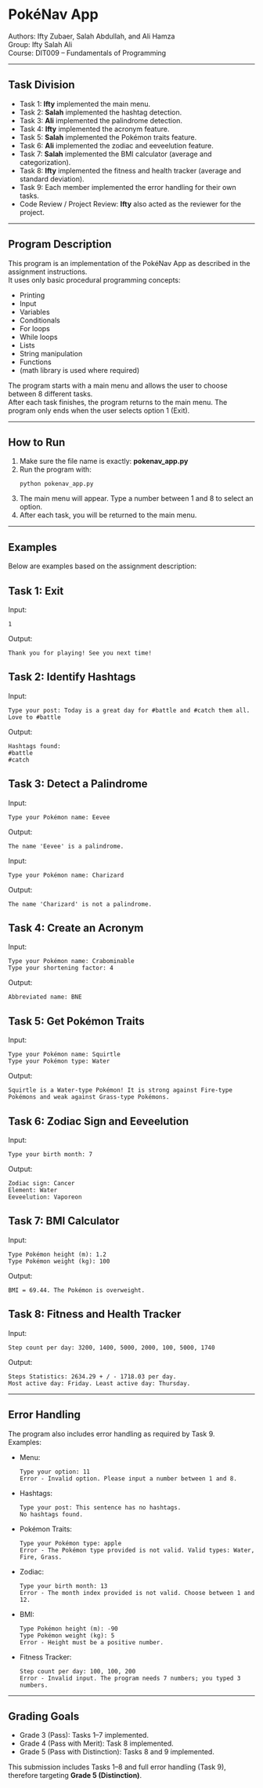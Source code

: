 PokéNav App
============

Authors: Ifty Zubaer, Salah Abdullah, and Ali Hamza  
Group: Ifty Salah Ali  
Course: DIT009 – Fundamentals of Programming  

---

Task Division
-------------
- Task 1: **Ifty** implemented the main menu.  
- Task 2: **Salah** implemented the hashtag detection.  
- Task 3: **Ali** implemented the palindrome detection.  
- Task 4: **Ifty** implemented the acronym feature.  
- Task 5: **Salah** implemented the Pokémon traits feature.  
- Task 6: **Ali** implemented the zodiac and eeveelution feature.  
- Task 7: **Salah** implemented the BMI calculator (average and categorization).  
- Task 8: **Ifty** implemented the fitness and health tracker (average and standard deviation).  
- Task 9: Each member implemented the error handling for their own tasks.  
- Code Review / Project Review: **Ifty** also acted as the reviewer for the project.

---

Program Description
-------------------
This program is an implementation of the PokéNav App as described in the assignment instructions.  
It uses only basic procedural programming concepts:

- Printing
- Input
- Variables
- Conditionals
- For loops
- While loops
- Lists
- String manipulation
- Functions
- (math library is used where required)

The program starts with a main menu and allows the user to choose between 8 different tasks.  
After each task finishes, the program returns to the main menu. The program only ends when the user selects option 1 (Exit).  

---

How to Run
----------
1. Make sure the file name is exactly: **pokenav_app.py**  
2. Run the program with:
   ```
   python pokenav_app.py
   ```
3. The main menu will appear. Type a number between 1 and 8 to select an option.  
4. After each task, you will be returned to the main menu.

---

Examples
--------
Below are examples based on the assignment description:

Task 1: Exit
-------------
Input:
```
1
```
Output:
```
Thank you for playing! See you next time!
```

Task 2: Identify Hashtags
--------------------------
Input:
```
Type your post: Today is a great day for #battle and #catch them all. Love to #battle
```
Output:
```
Hashtags found:
#battle
#catch
```

Task 3: Detect a Palindrome
----------------------------
Input:
```
Type your Pokémon name: Eevee
```
Output:
```
The name 'Eevee' is a palindrome.
```

Input:
```
Type your Pokémon name: Charizard
```
Output:
```
The name 'Charizard' is not a palindrome.
```

Task 4: Create an Acronym
--------------------------
Input:
```
Type your Pokémon name: Crabominable
Type your shortening factor: 4
```
Output:
```
Abbreviated name: BNE
```

Task 5: Get Pokémon Traits
---------------------------
Input:
```
Type your Pokémon name: Squirtle
Type your Pokémon type: Water
```
Output:
```
Squirtle is a Water-type Pokémon! It is strong against Fire-type Pokémons and weak against Grass-type Pokémons.
```

Task 6: Zodiac Sign and Eeveelution
-----------------------------------
Input:
```
Type your birth month: 7
```
Output:
```
Zodiac sign: Cancer
Element: Water
Eeveelution: Vaporeon
```

Task 7: BMI Calculator
-----------------------
Input:
```
Type Pokémon height (m): 1.2
Type Pokémon weight (kg): 100
```
Output:
```
BMI = 69.44. The Pokémon is overweight.
```

Task 8: Fitness and Health Tracker
----------------------------------
Input:
```
Step count per day: 3200, 1400, 5000, 2000, 100, 5000, 1740
```
Output:
```
Steps Statistics: 2634.29 + / - 1718.03 per day.
Most active day: Friday. Least active day: Thursday.
```

---

Error Handling
--------------
The program also includes error handling as required by Task 9.  
Examples:

- Menu:
  ```
  Type your option: 11
  Error - Invalid option. Please input a number between 1 and 8.
  ```

- Hashtags:
  ```
  Type your post: This sentence has no hashtags.
  No hashtags found.
  ```

- Pokémon Traits:
  ```
  Type your Pokémon type: apple
  Error - The Pokémon type provided is not valid. Valid types: Water, Fire, Grass.
  ```

- Zodiac:
  ```
  Type your birth month: 13
  Error - The month index provided is not valid. Choose between 1 and 12.
  ```

- BMI:
  ```
  Type Pokémon height (m): -90
  Type Pokémon weight (kg): 5
  Error - Height must be a positive number.
  ```

- Fitness Tracker:
  ```
  Step count per day: 100, 100, 200
  Error - Invalid input. The program needs 7 numbers; you typed 3 numbers.
  ```

---

Grading Goals
-------------
- Grade 3 (Pass): Tasks 1–7 implemented.
- Grade 4 (Pass with Merit): Task 8 implemented.
- Grade 5 (Pass with Distinction): Tasks 8 and 9 implemented.

This submission includes Tasks 1–8 and full error handling (Task 9), therefore targeting **Grade 5 (Distinction)**.
